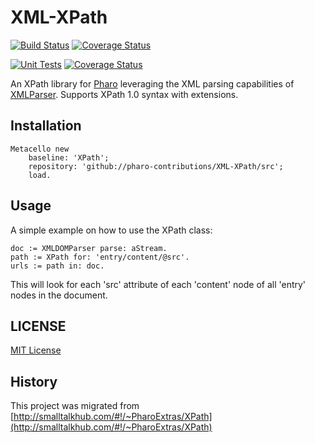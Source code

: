 # XML-XPath

[![Build Status](https://travis-ci.org/pharo-contributions/XML-XPath.svg?branch=master)](https://travis-ci.org/pharo-contributions/XML-XPath) [![Coverage Status](https://coveralls.io/repos/github/pharo-contributions/XML-XPath/badge.svg?branch=master)](https://coveralls.io/github/pharo-contributions/XML-XPath?branch=master)


[![Unit Tests](https://github.com/pharo-contributions/XML-XPath/workflows/Build/badge.svg?branch=master)](https://github.com/pharo-contributions/XML-XPath/actions?query=workflow%3ABuild)
[![Coverage Status](https://codecov.io/github/pharo-contributions/XML-XPath/coverage.svg?branch=master)](https://codecov.io/gh/pharo-contributions/XML-XPath/branch/master)


An XPath library for [Pharo](http://www.pharo.org) leveraging the XML parsing capabilities of [XMLParser](https://github.com/pharo-contributions/XML-XMLParser). Supports XPath 1.0 syntax with extensions.

## Installation

```Smalltalk
Metacello new
	baseline: 'XPath';
	repository: 'github://pharo-contributions/XML-XPath/src';
	load.
```

## Usage

A simple example on how to use the XPath class:

```Smalltalk
doc := XMLDOMParser parse: aStream.
path := XPath for: 'entry/content/@src'.
urls := path in: doc.
```

This will look for each 'src' attribute of each 'content' node of all 'entry' nodes in the document.

## LICENSE
[MIT License](LICENSE)

## History
This project was migrated from [http://smalltalkhub.com/#!/~PharoExtras/XPath](http://smalltalkhub.com/#!/~PharoExtras/XPath)
